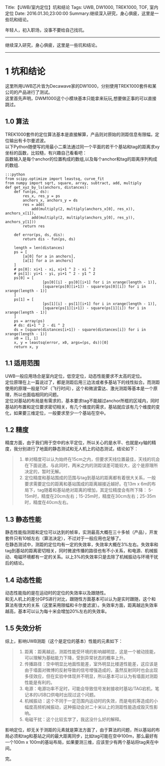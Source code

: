 Title:【UWB/室内定位】坑和结论
Tags: UWB, DW1000, TREK1000, TOF, 室内定位
Date: 2016.01.30,23:00:00
Summary:继续深入研究，身心俱疲，这里是一些坑和结论。

年轻人，初入职场，没事不要给自己找坑。

***
继续深入研究，身心俱疲，这里是一些坑和结论。

***

# 1 坑和结论

这里所用UWB芯片皆为Decawave家的DW1000，分别使用TREK1000套件和某公司的产品进行了测试。  
这里首先声明，DWM1000这个小模块基本只能拿来玩玩,想要做正事的可以直接跳过。

## 1.0 算法

TREK1000套件的定位算法基本是直接解算，产品则对原始的测距信息有限幅，定位输出有卡尔曼滤波。  
以下Python随便写的用最小二乘法通过同一个平面的若干个基站和tag的距离求xy坐标的函数，比较糙，有兴趣自己看看吧：  
函数输入是每个anchor的位置构成的数组,以及每个anchor和tag的距离序列构成的数组.

    :::python
    from scipy.optimize import leastsq, curve_fit
    from numpy import sqrt, square, array, subtract, add, multiply
    def get_xyz_by_ls(anchors, distances):
        def fun(ps, ds):
            res_x, res_y = ps
            anchors_x, anchors_y = ds
            res = add(
                add(multiply(2, multiply(anchors_x[0], res_x)), anchors_x[1]),
                add(multiply(2, multiply(anchors_y[0], res_y)), anchors_y[1]))
            return res
    
        def error(ps, ds, dis):
            return dis - fun(ps, ds)
    
        length = len(distances)
        ps = [
            [a[0] for a in anchors],
            [a[1] for a in anchors]
        ]
        # ps[0]: xi+1 - xi, xi+1 ^ 2 - xi ^ 2
        # ps[1]: yi+1 - yi, yi+1 ^ 2 - y1 ^ 2
        ps[0] = [
                     [ps[0][i] - ps[0][i+1] for i in xrange(length - 1)],
                     [square(ps[0][i+1]) - square(ps[0][i]) for i in xrange(length - 1)]
        ]
        ps[1] = [
                     [ps[1][i] - ps[1][i+1] for i in xrange(length - 1)],
                     [square(ps[1][i+1]) - square(ps[1][i]) for i in xrange(length - 1)]
        ]
        ps = array(ps)
        # ds: di+1 ^ 2 - di ^ 2
        ds = [square(distances[i+1]) - square(distances[i]) for i in xrange(length - 1)]
        x0 = [1, 1]
        x, y = leastsq(error, x0, args=(ps, ds))[0]
        return x, y

## 1.1 适用范围

UWB一般应用场合是室内定位，低空定位，动态性能要求不太高的定位。  
定位原理在上一篇说过了，都是测距后用三边法或者多基站下的线性拟合。而测距使用的原理一般是TOF（飞行时间），这个和微波雷达、激光测距等基本是一个原理，所以也面临相同的问题。  
定位对基站的布局是有需求的，基本要求tag不能越过anchor所框的区域内，同时基站的布置和定位要求密切相关，有几个维度的需求，基站就应该有几个维度的变化，如果要三维定位，一般要求至少一个基站在空中。  

## 1.2 精度

精度方面，由于我们用于空中的水平定位，所以关心的是水平、也就是xy轴的精度，我分别进行了地面的静态测试和无人机上的动态测试，结论如下：  

>1. 单对精度可以认为始终在15cm之内，但要求天线位置最佳，天线的坑会在下面说道。与此同时，两米之内的测距误差可能较大，这个是原理所决定的，暂时无解。
>2. 定位精度和基站围成的范围与tag到基站的距离都有着很大关系，一般要求需要定位的距离和基站围成的距离越接近越好。在13m x 6m的布局下，tag随着和基站绝对距离的增加，其定位精度会有所下降： 5-15m时，精度在20cm左右；15-25m时，精度在30cm左右；25-35m时，精度在40cm左右。

## 1.3 静态性能

静态性能指测距和定位可以达到的帧率，实测最高大概在三十多帧（产品），开发套件只有10帧左右（算法决定），不过对于一般应用也足够了。  
在静态测试中，测距的定位均有一定的失效率，失效率大概在3%左右。失效率和tag到基站的距离密切相关，同时微波传播的路径也有不小关系，和电源、机械振动、电磁环境都有一定的关系。以上3%的失效率只是去除了机械振动与环境干扰后的结论。


## 1.4 动态性能

动态性能指的是在运动时的定位的失效率以及跟随性。  
和无人机上的差分GPS进行对比，跟随性方面基本可以认为是实时跟随，这个和算法有很大的关系（这里采用限幅和卡尔曼滤波）。失效率方面，距离越远失效率越高，基本可以认为每十米会增加20%左右的失效率。  


## 1.5 失效分析

综上，影响UWB测距（这个是定位的基本）性能的元素如下：  

>1. 距离：距离越远，测距性能受环境的影响越明显，这是一个被动技能，可以理解为基础能力下降，受到异常状态的概率上升。
>2. 传播路径：空中明显比地面性能差，室外明显比楼道性能差，这应该是由于墙面对微博的反射导致的信号增强造成的，虽然反射同时也会出现多径效应，但在实验中体现并不明显，所以基本可以认为有墙面对测距性能是有利的。
>3. 电源：电源功率不足时，可能会导致信号发射接收时基站/TAG宕机，笔记本的USB口供电时出现过这个问题。  
>4. 机械振动：这个不同于一定范围内运动时的失效，而是电机等造成的小幅度高频机械振动，这种振动会对二十米以上的测距性能造成毁灭性影响。
>5. 电磁干扰：这个比较玄学了，我这没什么好的解释。 

影响定位，却无关于测距的元素就是算法方面了，由于算法的问题，所以基站的布局必须和tag和基站之间的最大距离同步，比如tag可能在空中100m，那么最好有一个100m x 100m的基站布局，如果要测三维，应该至少有两个基站将tag夹在中间。  
 
完。
